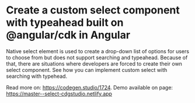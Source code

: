 # Create a custom select component with typeahead built on @angular/cdk in Angular

Native select element is used to create a drop-down list of options for users to choose from but does not support searching and typeahead. Because of that, there are situations where developers are forced to create their own select component. See how you can implement custom select with searching with typehead.

Read more on: https://codegen.studio/1724.
Demo available on page: https://master--select-cdgstudio.netlify.app
